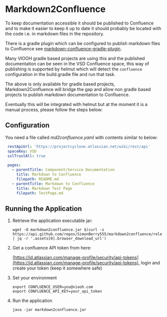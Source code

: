 # Markdown2Confluence

To keep documentation accessible it should be published to Confluence and to make it easier to keep it
up to date it should probably be located with the code i.e. in markdown files in the repository.

There is a gradle plugin which can be configured to publish markdown files to Confluence see [markdown-confluence-gradle-plugin](https://github.com/qwazer/markdown-confluence-gradle-plugin). 

Many VIOOH gradle based projects are using this and the published documentation can be seen in the VSD Confluence space, this way of publishing is
supported by helmut which will detect the `confluence` configuration in the build.gradle file and run that task.

The above is only available for gradle based projects, Markdown2Confluence will bridge the gap and allow non gradle based projects to
publish markdown documentation to Confluence.

Eventually this will be integrated with helmut but at the moment it is a manual process, please follow the steps below:

## Configuration

You need a file called _md2confluence.yaml_ with contents similar to below:

```yaml
 restApiUrl: 'https://projectcyclone.atlassian.net/wiki/rest/api'
 spaceKey: VSD
 sslTrustAll: true
 
 pages:
   - parentTitle: Component/Service Documentation
     title: Markdown to Confluence
     filepath: README.md
   - parentTitle: Markdown to Confluence
     title: Markdown Test Page
     filepath: TestPage.md
```

## Running the Application

1. Retrieve the application executable jar:
    
    ```shell script
   wget -O markdown2confluence.jar $(curl -s https://api.github.com/repos/SimonBerry555/markdown2confluence/releases/latest | jq -r '.assets[0].browser_download_url')
    ```

1. Get a confluence API token from here: 
    
    [https://id.atlassian.com/manage-profile/security/api-tokens](https://id.atlassian.com/manage-profile/security/api-tokens), login and create your token (keep it somewhere safe)
    
1. Set your environment

    ```shell script
    export CONFLUENCE_USER=you@viooh.com
    export CONFLUENCE_API_KEY=your_api_token
    ```

1. Run the application

    ```shell script
    java -jar markdown2confluence.jar
    ```